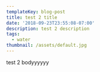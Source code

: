 ```yaml
---
templateKey: blog-post
title: test 2 title
date: '2018-09-23T23:55:08-07:00'
description: test 2 description
tags:
  - water
thumbnail: /assets/default.jpg
---
```

test 2 bodyyyyyy
